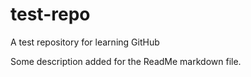 # test-repo
A test repository for learning GitHub

Some description added for the ReadMe markdown file.
